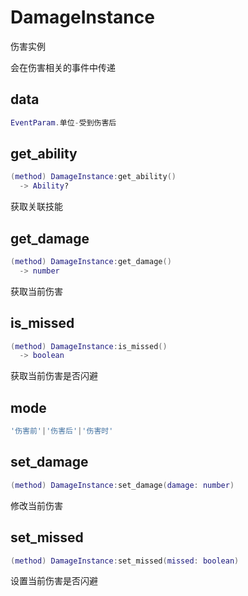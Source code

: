 # DamageInstance

伤害实例

会在伤害相关的事件中传递

## data

```lua
EventParam.单位-受到伤害后
```

## get_ability

```lua
(method) DamageInstance:get_ability()
  -> Ability?
```

 获取关联技能
## get_damage

```lua
(method) DamageInstance:get_damage()
  -> number
```

 获取当前伤害
## is_missed

```lua
(method) DamageInstance:is_missed()
  -> boolean
```

 获取当前伤害是否闪避
## mode

```lua
'伤害前'|'伤害后'|'伤害时'
```

## set_damage

```lua
(method) DamageInstance:set_damage(damage: number)
```

 修改当前伤害
## set_missed

```lua
(method) DamageInstance:set_missed(missed: boolean)
```

 设置当前伤害是否闪避

